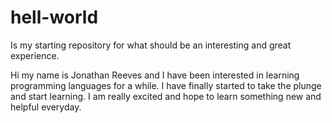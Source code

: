 # hell-world
Is my starting repository for what should be an interesting and great experience. 

Hi my name is Jonathan Reeves and I have been interested in learning programming languages for a while. I have finally started to take the plunge and start learning. I am really excited and hope to learn something new and helpful everyday.
